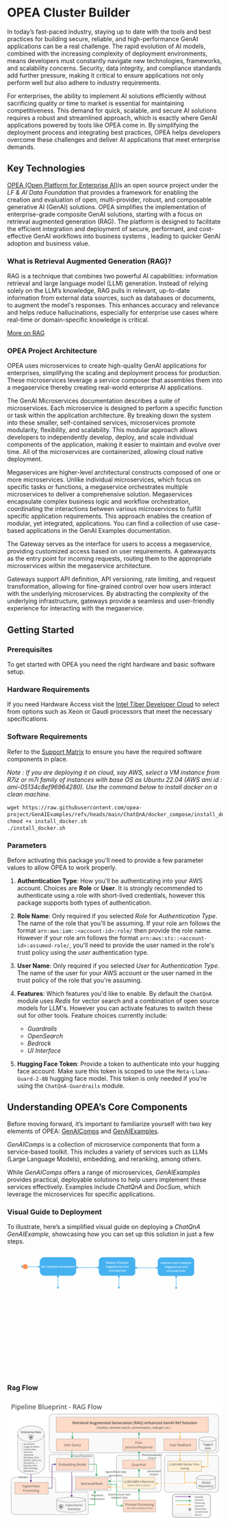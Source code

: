 # OPEA Cluster Builder

In today’s fast-paced industry, staying up to date with the tools and best practices for building secure, reliable, and high-performance GenAI applications can be a real challenge. The rapid evolution of AI models, combined with the increasing complexity of deployment environments, means developers must constantly navigate new technologies, frameworks, and scalability concerns. Security, data integrity, and compliance standards add further pressure, making it critical to ensure applications not only perform well but also adhere to industry requirements.

For enterprises, the ability to implement AI solutions efficiently without sacrificing quality or time to market is essential for maintaining competitiveness. This demand for quick, scalable, and secure AI solutions requires a robust and streamlined approach, which is exactly where GenAI applications powered by tools like OPEA come in. By simplifying the deployment process and integrating best practices, OPEA helps developers overcome these challenges and deliver AI applications that meet enterprise demands. 

## Key Technologies

[OPEA (Open Platform for Enterprise AI)](https://opea.dev)is an open source project under the *LF & AI Data Foundation* that provides a framework for enabling the creation and evaluation of open, multi-provider, robust, and composable generative AI (GenAI) solutions. OPEA simplifies the implementation of enterprise-grade composite GenAI solutions, starting with a focus on retrieval augmented generation (RAG). The platform is designed to facilitate the efficient integration and deployment of secure, performant, and cost-effective GenAI workflows into business systems , leading to quicker GenAI adoption and business value.

### What is Retrieval Augmented Generation (RAG)?
RAG is a technique that combines two powerful AI capabilities: information retrieval and large language model (LLM) generation. Instead of relying solely on the LLM’s knowledge, RAG pulls in relevant, up-to-date information from external data sources, such as databases or documents, to augment the model's responses. This enhances accuracy and relevance and helps reduce hallucinations, especially for enterprise use cases where real-time or domain-specific knowledge is critical.

[More on RAG](https://medium.com/p/4d1d08f736b3)


### OPEA Project Architecture
OPEA uses microservices to create high-quality GenAI applications for enterprises, simplifying the scaling and deployment process for production. These microservices leverage a service composer that assembles them into a megaservice thereby creating real-world enterprise AI applications.

The GenAI Microservices documentation describes a suite of microservices. Each microservice is designed to perform a specific function or task within the application architecture. By breaking down the system into these smaller, self-contained services, microservices promote modularity, flexibility, and scalability. This modular approach allows developers to independently develop, deploy, and scale individual components of the application, making it easier to maintain and evolve over time. All of the microservices are containerized, allowing cloud native deployment.

Megaservices are higher-level architectural constructs composed of one or more microservices. Unlike individual microservices, which focus on specific tasks or functions, a megaservice orchestrates multiple microservices to deliver a comprehensive solution. Megaservices encapsulate complex business logic and workflow orchestration, coordinating the interactions between various microservices to fulfill specific application requirements. This approach enables the creation of modular, yet integrated, applications. You can find a collection of use case-based applications in the GenAI Examples documentation.

The Gateway serves as the interface for users to access a megaservice, providing customized access based on user requirements. A gatewayacts as the entry point for incoming requests, routing them to the appropriate microservices within the megaservice architecture.

Gateways support API definition, API versioning, rate limiting, and request transformation, allowing for fine-grained control over how users interact with the underlying microservices. By abstracting the complexity of the underlying infrastructure, gateways provide a seamless and user-friendly experience for interacting with the megaservice.

## Getting Started

### Prerequisites
To get started with OPEA you need the right hardware and basic software setup.

### Hardware Requirements
If you need Hardware Access visit the [Intel Tiber Developer Cloud](https://cloud.intel.com/) to select from options such as Xeon or Gaudi processors that meet the necessary specifications.

### Software Requirements
Refer to the [Support Matrix](https://opea-project.github.io/latest/GenAIExamples/README.html#getting-started) to ensure you have the required software components in place.

*Note : If you are deploying it on cloud, say AWS, select a VM instance from R7iz or m7i family of instances with base OS as Ubuntu 22.04 (AWS ami id : ami-05134c8ef96964280). Use the command below to install docker on a clean machine.*

```
wget https://raw.githubusercontent.com/opea-project/GenAIExamples/refs/heads/main/ChatQnA/docker_compose/install_docker.sh
chmod +x install_docker.sh
./install_docker.sh
```

### Parameters
Before activating this package you'll need to provide a few parameter values to allow OPEA to work properly.

1. **Authentication Type**: How you'll be authenticating into your AWS account. Choices are **Role** or **User**. It is strongly recommended to authenticate using a role with short-lived credentials, however this package supports both types of authentication.

2. **Role Name**: Only required if you selected *Role* for *Authentication Type*. The name of the role that you'll be assuming. If your role arn follows the format `arn:aws:iam::<account-id>:role/` then provide the role name. However if your role arn follows the format `arn:aws:sts::<account-id>:assumed-role/`, you'll need to provide the user named in the role's trust policy using the *user* authentication type.

3. **User Name**: Only required if you selected *User* for *Authentication Type*. The name of the user for your AWS account or the user named in the trust policy of the role that you're assuming.

4. **Features**: Which features you'd like to enable. By default the `ChatQnA` module uses *Redis* for vector search and a combination of open source models for LLM's. However you can activate features to switch these out for other tools. Feature choices currently include:
    - *Guardrails*
    - *OpenSearch*
    - *Bedrock*
    - *UI Interface*

4. **Hugging Face Token**: Provide a token to authenticate into your hugging face account. Make sure this token is scoped to use the `Meta-Llama-Guard-2-8B` hugging face model. This token is only needed if you're using the `ChatQnA-Guardrails` module. 

## Understanding OPEA’s Core Components
Before moving forward, it’s important to familiarize yourself with two key elements of OPEA: [GenAIComps](https://github.com/opea-project/GenAIComps) and [GenAIExamples](https://github.com/opea-project/GenAIExamples).

*GenAIComps* is a collection of microservice components that form a service-based toolkit. This includes a variety of services such as LLMs (Large Language Models), embedding, and reranking, among others.

While *GenAIComps* offers a range of microservices, *GenAIExamples* provides practical, deployable solutions to help users implement these services effectively. Examples include *ChatQnA* and *DocSum*, which leverage the microservices for specific applications.

### Visual Guide to Deployment
To illustrate, here’s a simplified visual guide on deploying a *ChatQnA GenAIExample*, showcasing how you can set up this solution in just a few steps.

![OPEA Visual Guide to Deployment](./static/images/visual-guide.gif)

### Rag Flow
![OPEA Pipeline Blueprint](./static/images/opea_rag_diagram.jpg)
